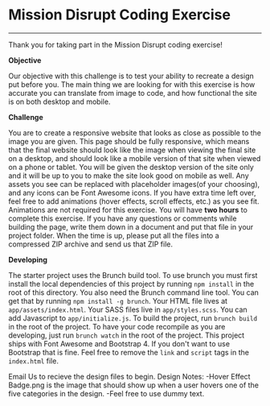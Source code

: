 # Mission Disrupt Coding Exercise

------

Thank you for taking part in the Mission Disrupt coding exercise!


**Objective**

Our objective with this challenge is to test your ability to recreate a design put before you. The main thing we are looking for with this exercise is how accurate you can translate from image to code, and how functional the site is on both desktop and mobile.


**Challenge**

You are to create a responsive website that looks as close as possible to the image you are given. This page should be fully responsive, which means that the final website should look like the image when viewing the final site on a desktop, and should look like a mobile version of that site when viewed on a phone or tablet. You will be given the desktop version of the site only and it will be up to you to make the site look good on mobile as well. Any assets you see can be replaced with placeholder images(of your choosing), and any icons can be Font Awesome icons. If you have extra time left over, feel free to add animations (hover effects, scroll effects, etc.) as you see fit. Animations are not required for this exercise. You will have **two hours** to complete this exercise. If you have any questions or comments while building the page, write them down in a document and put that file in your project folder. When the time is up, please put all the files into a compressed ZIP archive and send us that ZIP file.

**Developing**

The starter project uses the Brunch build tool. To use brunch you must first install the local dependencies of this project by running `npm install` in the root of this directory. You also need the Brunch command line tool. You can get that by running `npm install -g brunch`. Your HTML file lives at `app/assets/index.html`. Your SASS files live in `app/styles.scss`. You can add Javascript to `app/initialize.js`. To build the project, run `brunch build` in the root of the project. To have your code recompile as you are developing, just run `brunch watch` in the root of the project. This project ships with Font Awesome and Bootstrap 4. If you don't want to use Bootstrap that is fine. Feel free to remove the `link` and `script` tags in the `index.html` file.

Email Us to recieve the design files to begin.
Design Notes:
-Hover Effect Badge.png is the image that should show up when a user hovers one of the five categories in the design.
-Feel free to use dummy text.
